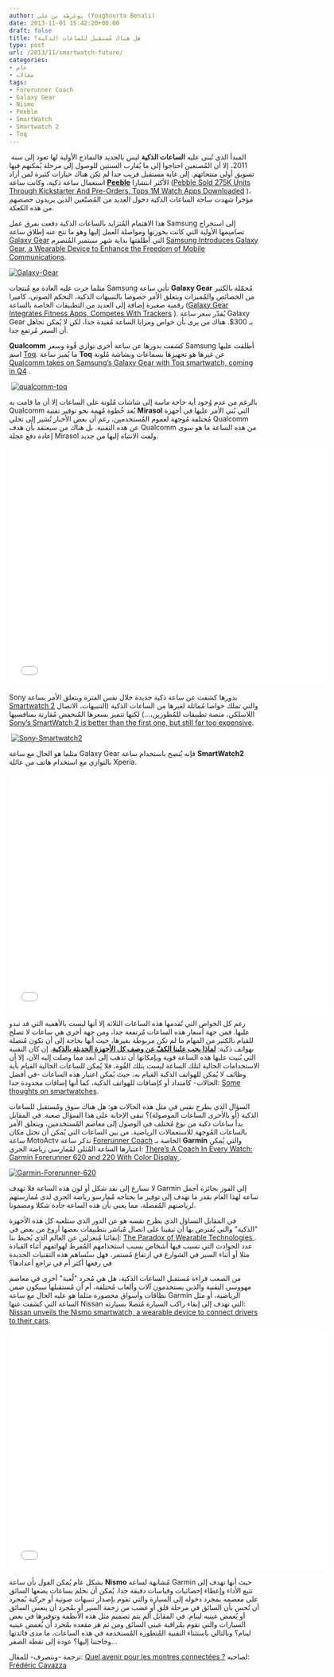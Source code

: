 ```yaml
---
author: يوغرطة بن علي (Youghourta Benali)
date: 2013-11-01 15:42:20+00:00
draft: false
title: هل هناك مُستقبل للساعات الذكية؟
type: post
url: /2013/11/smartwatch-future/
categories:
- عام
- مقالات
tags:
- Forerunner Coach
- Galaxy Gear
- Nismo
- Peeble
- SmartWatch
- Smartwatch 2
- Toq
---
```


 المبدأ الذي تُبنى عليه **الساعات الذكية** ليس بالجديد فالنماذج الأولية لها تعود إلى سنة 2011، إلا أن المُصنعين احتاجوا إلى ما يُقارب السنتين للوصول إلى مرحلة يُمكنهم فيها تسويق أولى منتجاتهم. إلى غاية مستقبل قريب جدا لم تكن هناك خيارات كثيرة لمن أراد استعمال ساعة ذكية، وكانت ساعة **[Peeble](https://getpebble.com/)** الأكثر انتشارا ([Pebble Sold 275K Units Through Kickstarter And Pre-Orders, Tops 1M Watch Apps Downloaded](http://techcrunch.com/2013/07/11/pebble-sold-275k-units-through-kickstarter-and-pre-orders-tops-1m-watch-apps-downloaded/) )، مؤخرا شهدت ساحة الساعات الذكية دخول العديد من المُصنّعين الذين يريدون حصصهم من هذه الكعكة.




هذا الاهتمام المُتزايد بالساعات الذكية دفعت بفرق عمل Samsung إلى استخراج تصاميمها الأولية التي كانت بحوزتها ومواصلة العمل إليها وهو ما نتج عنه إطلاق ساعة [Galaxy Gear](http://www.samsung.com/global/microsite/galaxynote3-gear/) التي أطلقتها بداية شهر سبتمبر المُنصرم [Samsung Introduces Galaxy Gear, a Wearable Device to Enhance the Freedom of Mobile Communications](http://samsungmobileuspress.com/2013/09/04/Samsung-Introduces-GALAXY-Gear,-a-Wearable-Device-to-Enhance-the-Freedom-of-Mobile-Communications).




[![Galaxy-Gear](Galaxy-Gear.jpg)
](Galaxy-Gear.jpg)




مثلما جرت عليه العادة مع مُنتجات Samsung تأتي ساعة **Galaxy Gear** مُحمّلة بالكثير من الخصائص والمُميزات ويتعلق الأمر خصوصا بالتنبيهات الذكية، التحكم الصوتي، كاميرا رقمية صغيرة إضافة إلى العديد من التطبيقات الخاصة بالساعة ([Galaxy Gear Integrates Fitness Apps, Competes With Trackers](http://readwrite.com/2013/09/04/galaxy-gear-fitness-apps) ). يُقدّر سعر ساعة Galaxy Gear بـ 300$. هناك من يرى بأن خواص ومزايا الساعة مُفيدة جدا، لكن لا يُمكن تجاهل أن السعر مُرتفع جدا.




ِ**Qualcomm** كشفت بدورها عن ساعة أخرى توازي قُوة وسعر Samsung أطلقت عليها اسم [Toq](http://toq.qualcomm.com/). ما يُميز ساعة **Toq** عن غيرها هو تجهيزها بسماعات وبشاشة مُلونة [Qualcomm takes on Samsung’s Galaxy Gear with Toq smartwatch, coming in Q4](http://thenextweb.com/gadgets/2013/09/04/qualcomm-takes-on-samsungs-galaxy-gear-with-toq-smartwatch-coming-in-q4/) .




 [![qualcomm-toq](qualcomm-toq.jpg)
](qualcomm-toq.jpg)




بالرغم من عدم وُجود أية حاجة ماسة إلى شاشات مُلونة على الساعات إلا أن ما قامت به Qualcomm يُعد خُطوة مُهمة نحو توفير تقنية **Mirasol** التي بُني الأمر عليها في أجهزة مُختلفة مُوجهة لعموم المُستخدمين، رغم أن بعض الأخبار تُشير إلى تخلي Qualcomm عن هذه التقنية. بل هناك من سيعتقد بأن هدف Qualcomm من هذه الساعة ما هو سوى إعادة دفع عجلة Mirasol ولفت الانتباه إليها من جديد.




<iframe src="//www.youtube.com/embed/YzTrqifCOhs" allowfullscreen="allowfullscreen" height="480" frameborder="0" width="640"></iframe>




Sony بدورها كشفت عن ساعة ذكية جديدة خلال نفس الفترة ويتعلق الأمر بساعة [Smartwatch 2](http://www.sonymobile.com/fr/products/accessories/smartwatch-2-sw2/) والتي تملك خواصا مُماثلة لغيرها من الساعات الذكية (التنبيهات، الاتصال اللاسلكي، منصة تطبيقات للمُطورين،...) لكنها تتميز بسعرها المُنخفض مُقارنة بمنافسيها [Sony’s SmartWatch 2 is better than the first one, but still far too expensive](http://www.theverge.com/2013/9/4/4685294/sony-smartwatch-2-price-release-date-features).




 [![Sony-Smartwatch2](Sony-Smartwatch2.jpg)
](Sony-Smartwatch2.jpg)




مثلما هو الحال مع ساعة Galaxy Gear فإنه يُنصح باستخدام ساعة **SmartWatch2** بالتوازي مع استخدام هاتف من عائلة Xperia.




<iframe src="//www.youtube.com/embed/ApW7oknVnLU" allowfullscreen="allowfullscreen" height="480" frameborder="0" width="640"></iframe>




رغم كل الخواص التي تُقدمها هذه الساعات الثلاثة إلا أنها ليست بالأهمية التي قد تبدو عليها. فمن جهة أسعار هذه الساعات مُرتفعة جدا، ومن جهة أخرى هي ساعات لا تصلح للقيام بالكثير من المهام ما لم تكن مربوطة بغيرها، حيث أنها بحاجة إلى أن تكون مُتصلة بهواتف ذكية: **[لماذا يجب علينا الكفّ عن وصف كل الأجهزة الحديثة بالذكية](https://www.it-scoop.com/2013/09/smart-gadgets/)**. إن كان التقنية التي بُنيت عليها هذه الساعة قوية وبإمكانها أن تذهب إلى أبعد مما وصلت إليه الآن، إلا أن الاستخدامات الحالية لتلك الساعة ليست بتلك القُوة، فلا يُمكن للساعات الحالية القيام بأية وظائف لا يُمكن للهواتف الذكية القيام به، حيث يُمكن اعتبار هذه الساعات -في أفضل الحالات- كامتداد أو كإضافات للهواتف الذكية، كما أنها إضافات محدودة جدا: [Some thoughts on smartwatches](http://gigaom.com/2013/09/09/some-thoughts-on-smartwatches-including-samsung-galaxygear/).




السؤال الذي يطرح نفس في مثل هذه الحالات هو: هل هناك سوق ومُستقبل للساعات الذكية (أو بالأحرى الساعات الموصولة)؟ تبقى الإجابة على هذا السؤال صعبة. في المقابل بدأ ساعات ذكية من نوع مُختلف في الوصول إلى معاصم المُستخدمين، ويتعلق الأمر بالساعات المُوجهة للاستعمالات الرياضية. من بين الساعات التي يُمكن أن تحتل مكان ساعة MotoActv نذكر ساعة [Forerunner Coach](http://sites.garmin.com/forerunnerCoach/) الخاصة بـ **Garmin** والتي يُمكن اعتبارها الساعة المُثلى لمُمارسي رياضة الجري: [There’s A Coach In Every Watch: Garmin Forerunner 620 and 220 With Color Display ](http://garmin.blogs.com/my_weblog/2013/09/theres-a-coach-in-every-watch-garmin-forerunner-620-and-220-with-color-display.html).




[![Garmin-Forerunner-620](Garmin-Forerunner-620.png)
](Garmin-Forerunner-620.png)




لا تسارع إلى نقد شكل أو لون هذه الساعة فلا تهدف Garmin إلى الفوز بجائزة أجمل ساعة لهذا العام بقدر ما تهدف إلى توفير ما يحتاجه مُمارسو رياضة الجري لدى مُمارستهم لرياضتهم المُفضلة، مما يعني بأن هذه الساعة جادة شكلا ومضمونا.




في المقابل التساؤل الذي يطرح نفسه هو عن الدور الذي ستلعبه كل هذه الأجهزة "الذكية" والتي يُفترض بها أن تبقينا على اتصال مُباشر بتطبيقات بعضها أروع من بعض في إبقائنا مُنعزلين عن العالم الذي يُحيط بنا: [The Paradox of Wearable Technologies ](http://www.technologyreview.com/news/517346/the-paradox-of-wearable-technologies/). عدد الحوادث التي تسبب فيها أشخاص بسبب استخدامهم المُفرط لهواتفهم أثناء القيادة مثلا أو أثناء السير في الشوارع في ارتفاع مُستمر، فهل ستُساهم هذه التقنيات الجديدة في رفعها أكثر أم في تراجع أعدادها؟




من الصعب قراءة مُستقبل الساعات الذكية، هل هي مُجرد "لُعبة" أخرى في معاصم مهووسي التقنية والذين يستخدمون آلات وألعاب مُختلفة، أم أن مُستقبلها سيكون ضمن نطاقات وأسواق محصورة مثلما هو عليه الحال مع ساعة Garmin الرياضية، أو مثل الساعة التي كشفت عنها Nissan التي تهدف إلى إبقاء راكب السيارة مُتصلا بسيارته: [Nissan unveils the Nismo smartwatch, a wearable device to connect drivers to their cars](http://thenextweb.com/gadgets/2013/09/09/nissan-unveils-the-nismo-smartwatch-a-wearable-device-to-connect-drivers-to-their-cars/).




<iframe src="//www.youtube.com/embed/v4Wjpe0ZOxY" allowfullscreen="allowfullscreen" height="480" frameborder="0" width="640"></iframe>




بشكل عام يُمكن القول بأن ساعة **Nismo** مُشابهة لساعة Garmin حيث أنها تهدف إلى تتبع الأداء وإعطاء إحصائيات وقياسات دقيقة جدا. يُمكن أن نحلم بساعات يضعها السائق على معصمه بمجرد دخوله إلى السيارة والتي تقوم بإصدار تنبيهات صوتية أو حركية بُمجرد أن تُحس بأن السائق في مرحلة قلق أو غضب من زحمة السير أو بمُجرد أن ينعس السائق أو يُغمض عينيه لينام. في المقابل ألم يتم تصميم مثل هذه الأنظمة وتوفيرها في بعض السيارات والتي تقوم بمُراقبة عيني السائق ومن ثم هز مقعده بمُجرد أن يُغمض عينيه لينام؟ وبالتالي باستثناء التقنية المُتطورة المُستخدمة في هذه الساعات، ما مدى فائدتها وحاجتنا إليها؟ عودة إلى نقطة الصفر...




ترجمة -وبتصرف- للمقال: [Quel avenir pour les montres connectées ?](http://www.terminauxalternatifs.fr/2013/09/24/quel-avenir-pour-les-montres-connectees/) لصاحبه: [Frédéric Cavazza](https://twitter.com/FredCavazza)
